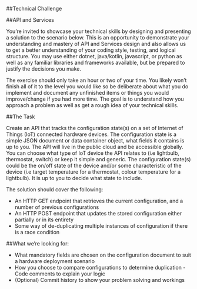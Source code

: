##Technical Challenge 

##API and Services 

You’re invited to showcase your technical skills by designing and presenting a solution to the scenario below. This is an opportunity to demonstrate your understanding and mastery of API and Services design and also allows us to get a better understanding of your coding style, testing, and logical structure. 
You may use either dotnet, java/kotlin, javascript, or python as well as any familiar libraries and frameworks available, but be prepared to justify the decisions you make. 

The exercise should only take an hour or two of your time. You likely won’t finish all of it to the level you would like so be deliberate about what you do implement and document any unfinished items or things you would improve/change if you had more time. The goal is to understand how you approach a problem as well as get a rough idea of your technical skills. 

##The Task 

Create an API that tracks the configuration state(s) on a set of Internet of Things (IoT) connected hardware devices. The configuration state is a simple JSON document or data container object, what fields it contains is up to you. The API will live in the public cloud and be accessible globally. 
You can choose what type of IoT device the API relates to (i.e lightbulb, thermostat, switch) or keep it simple and generic. 
The configuration state(s) could be the on/off state of the device and/or some characteristic of the device (i.e target temperature for a thermostat, colour temperature for a lightbulb). It is up to you to decide what state to include. 

The solution should cover the following: 

- An HTTP GET endpoint that retrieves the current configuration, and a number of previous configurations 
- An HTTP POST endpoint that updates the stored configuration either partially or in its entirety 
- Some way of de-duplicating multiple instances of configuration if there is a race condition

##What we’re looking for: 

- What mandatory fields are chosen on the configuration document to suit a hardware deployment scenario 
- How you choose to compare configurations to determine duplication - Code comments to explain your logic 
- (Optional) Commit history to show your problem solving and workings
